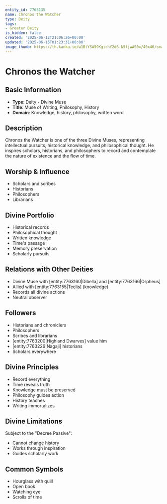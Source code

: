 ```yaml
---
entity_id: 7763135
name: Chronos the Watcher
type: Deity
tags:
- Greater Deity
is_hidden: false
created: '2025-06-12T21:06:26+00:00'
updated: '2025-06-16T01:23:31+00:00'
image_thumb: https://th.kanka.io/w1BtYSA59KgichY2dB-k5fjwAS0=/40x40/smart/src/campaigns/322885/9f0da608-732b-43b9-bdb5-335992506216.png
---
```


# Chronos the Watcher

## Basic Information

- **Type**: Deity - Divine Muse
- **Title**: Muse of Writing, Philosophy, History
- **Domain**: Knowledge, history, philosophy, written word

## Description

Chronos the Watcher is one of the three Divine Muses, representing intellectual pursuits, historical knowledge, and philosophical thought. He inspires scholars, historians, and philosophers to record and contemplate the nature of existence and the flow of time.

## Worship & Influence

- Scholars and scribes
- Historians
- Philosophers
- Librarians

## Divine Portfolio

- Historical records
- Philosophical thought
- Written knowledge
- Time's passage
- Memory preservation
- Scholarly pursuits

## Relations with Other Deities

- Divine Muse with [entity:7763160|Dibella] and [entity:7763166|Orpheus]
- Allied with [entity:7763155|Teclis] (knowledge)
- Records all divine actions
- Neutral observer

## Followers

- Historians and chroniclers
- Philosophers
- Scribes and librarians
- [entity:7763200|Highland Dwarves] value him
- [entity:7763226|Nagaji] historians
- Scholars everywhere

## Divine Principles

- Record everything
- Time reveals truth
- Knowledge must be preserved
- Philosophy guides action
- History teaches
- Writing immortalizes

## Divine Limitations

Subject to the "Decree Passive":

- Cannot change history
- Works through inspiration
- Guides scholarly work

## Common Symbols

- Hourglass with quill
- Open book
- Watching eye
- Scrolls of time